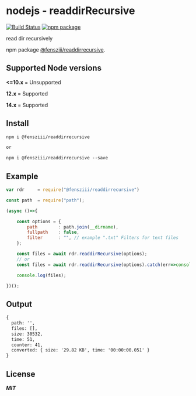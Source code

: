 # nodejs - readdirRecursive

[![Build Status](https://travis-ci.com/fensziii/readdirRecursive.svg?branch=master)](https://travis-ci.com/github/fensziii/readdirRecursive)
[![npm package](https://img.shields.io/badge/npm%20package-1.0.1-brightgreen)](https://www.npmjs.com/package/@fensziii/readdirrecursive)

read dir recursively

npm package [@fensziii/readdirrecursive](https://www.npmjs.com/package/@fensziii/readdirrecursive).

## Supported Node versions

**<=10.x** = Unsupported

**12.x** = Supported

**14.x** = Supported

## Install
```txt
npm i @fensziii/readdirrecursive

or

npm i @fensziii/readdirrecursive --save
```

## Example
```js
var rdr     = require("@fensziii/readdirrecursive")

const path  = require("path");

(async ()=>{

    const options = {
        path        : path.join(__dirname),
        fullpath    : false,
        filter      : "", // example ".txt" Filters for text files
    };

    const files = await rdr.readdirRecursive(options);
    // or
    const files = await rdr.readdirRecursive(options).catch(err=>console.log(err));

    console.log(files);

})();
```

## Output
```txt
{
  path: '',
  files: [],
  size: 30532,
  time: 51,
  counter: 41,
  converted: { size: '29.82 KB', time: '00:00:00.051' }
}
```

## License

***MIT***